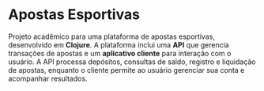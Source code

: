 # Apostas Esportivas

Projeto acadêmico para uma plataforma de apostas esportivas, desenvolvido em **Clojure**. A plataforma inclui uma **API** que gerencia transações de apostas e um **aplicativo cliente** para interação com o usuário. A API processa depósitos, consultas de saldo, registro e liquidação de apostas, enquanto o cliente permite ao usuário gerenciar sua conta e acompanhar resultados.
